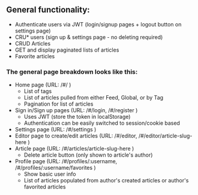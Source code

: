 ## General functionality:

* Authenticate users via JWT (login/signup pages + logout button on settings page)
* CRU* users (sign up & settings page - no deleting required)
* CRUD Articles
* GET and display paginated lists of articles
* Favorite articles


### The general page breakdown looks like this:
* Home page (URL: /#/ )
  * List of tags
  * List of articles pulled from either Feed, Global, or by Tag
  * Pagination for list of articles
* Sign in/Sign up pages (URL: /#/login, /#/register )
  * Uses JWT (store the token in localStorage)
  * Authentication can be easily switched to session/cookie based
* Settings page (URL: /#/settings )
* Editor page to create/edit articles (URL: /#/editor, /#/editor/article-slug-here )
* Article page (URL: /#/articles/article-slug-here )
  * Delete article button (only shown to article's author)
* Profile page (URL: /#/profiles/:username, /#/profiles/:username/favorites )
  * Show basic user info
  * List of articles populated from author's created articles or author's favorited articles
